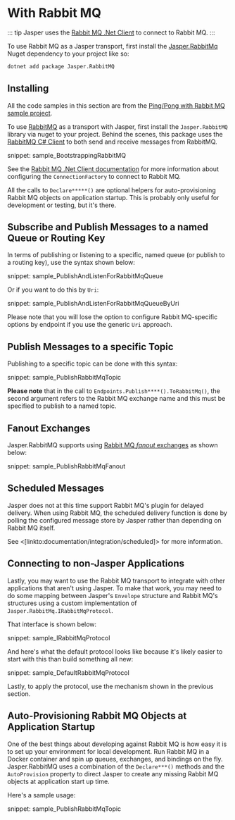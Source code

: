 # With Rabbit MQ

::: tip
Jasper uses the [Rabbit MQ .Net Client](https://www.rabbitmq.com/dotnet.html) to connect to Rabbit MQ.
:::

To use Rabbit MQ as a Jasper transport, first install the [Jasper.RabbitMq](https://www.nuget.org/packages/Jasper.RabbitMQ/) Nuget dependency to your project like so:

```bash
dotnet add package Jasper.RabbitMQ
```

## Installing

All the code samples in this section are from the [Ping/Pong with Rabbit MQ sample project](https://github.com/JasperFx/JasperSamples/tree/master/PingPongWithRabbitMQ).

To use [RabbitMQ](http://www.rabbitmq.com/) as a transport with Jasper, first install the `Jasper.RabbitMQ` library via nuget to your project. Behind the scenes, this package uses the [RabbitMQ C# Client](https://www.rabbitmq.com/dotnet.html) to both send and receive messages from RabbitMQ.

snippet: sample_BootstrappingRabbitMQ

See the [Rabbit MQ .Net Client documentation](https://www.rabbitmq.com/dotnet-api-guide.html#connecting) for more information about configuring the `ConnectionFactory` to connect to Rabbit MQ.

All the calls to `Declare*****()` are optional helpers for auto-provisioning Rabbit MQ objects on application startup. This is probably only useful for development or testing, but it's there.


## Subscribe and Publish Messages to a named Queue or Routing Key

In terms of publishing or listening to a specific, named queue (or publish to a routing key), use the syntax shown below:

snippet: sample_PublishAndListenForRabbitMqQueue

Or if you want to do this by `Uri`:

snippet: sample_PublishAndListenForRabbitMqQueueByUri

Please note that you will lose the option to configure Rabbit MQ-specific options by endpoint if you use the generic
`Uri` approach.

## Publish Messages to a specific Topic

Publishing to a specific topic can be done with this syntax:

snippet: sample_PublishRabbitMqTopic

**Please note** that in the call to `Endpoints.Publish****().ToRabbitMq()`, the second argument refers to the Rabbit MQ exchange name
and this must be specified to publish to a named topic.

## Fanout Exchanges

Jasper.RabbitMQ supports using [Rabbit MQ *fanout* exchanges](https://www.tutlane.com/tutorial/rabbitmq/csharp-rabbitmq-fanout-exchange) as shown below:

snippet: sample_PublishRabbitMqFanout

## Scheduled Messages

Jasper does not at this time support Rabbit MQ's plugin for delayed delivery. When using Rabbit MQ, the scheduled delivery function is done by polling the
configured message store by Jasper rather than depending on Rabbit MQ itself.

See <[linkto:documentation/integration/scheduled]> for more information.


## Connecting to non-Jasper Applications

Lastly, you may want to use the Rabbit MQ transport to integrate with other applications that aren't using Jasper. To make that work, you may need to do some
mapping between Jasper's `Envelope` structure and Rabbit MQ's structures using a custom implementation of `Jasper.RabbitMq.IRabbitMqProtocol`.

That interface is shown below:

snippet: sample_IRabbitMqProtocol

And here's what the default protocol looks like because it's likely easier to start with this than build something all new:

snippet: sample_DefaultRabbitMqProtocol

Lastly, to apply the protocol, use the mechanism shown in the previous section.


## Auto-Provisioning Rabbit MQ Objects at Application Startup

One of the best things about developing against Rabbit MQ is how easy it is to set up your environment for local development. Run Rabbit MQ in a Docker container and spin up queues, exchanges, and bindings on the fly. Jasper.RabbitMQ uses a combination of the `Declare***()` methods and the `AutoProvision` property to direct Jasper to create any missing Rabbit MQ objects at application start up time.

Here's a sample usage:

snippet: sample_PublishRabbitMqTopic

